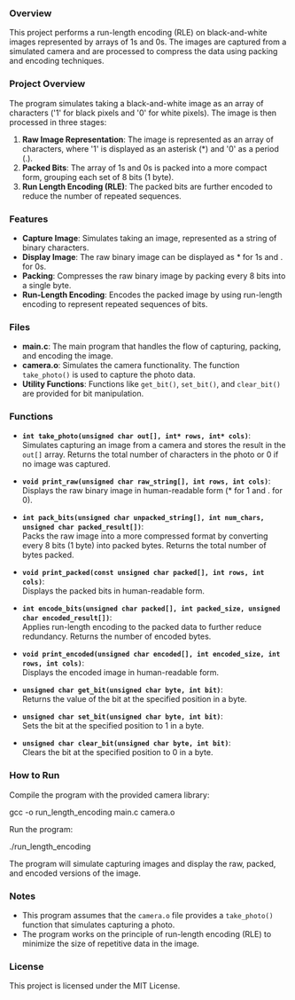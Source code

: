 ### Overview
This project performs a run-length encoding (RLE) on black-and-white images represented by arrays of 1s and 0s. The images are captured from a simulated camera and are processed to compress the data using packing and encoding techniques.

### Project Overview
The program simulates taking a black-and-white image as an array of characters ('1' for black pixels and '0' for white pixels). The image is then processed in three stages:
1. **Raw Image Representation**: The image is represented as an array of characters, where '1' is displayed as an asterisk (*) and '0' as a period (.).
2. **Packed Bits**: The array of 1s and 0s is packed into a more compact form, grouping each set of 8 bits (1 byte).
3. **Run Length Encoding (RLE)**: The packed bits are further encoded to reduce the number of repeated sequences.

### Features
- **Capture Image**: Simulates taking an image, represented as a string of binary characters.
- **Display Image**: The raw binary image can be displayed as * for 1s and . for 0s.
- **Packing**: Compresses the raw binary image by packing every 8 bits into a single byte.
- **Run-Length Encoding**: Encodes the packed image by using run-length encoding to represent repeated sequences of bits.

### Files
- **main.c**: The main program that handles the flow of capturing, packing, and encoding the image.
- **camera.o**: Simulates the camera functionality. The function `take_photo()` is used to capture the photo data.
- **Utility Functions**: Functions like `get_bit()`, `set_bit()`, and `clear_bit()` are provided for bit manipulation.

### Functions
- **`int take_photo(unsigned char out[], int* rows, int* cols)`**:  
  Simulates capturing an image from a camera and stores the result in the `out[]` array. Returns the total number of characters in the photo or 0 if no image was captured.

- **`void print_raw(unsigned char raw_string[], int rows, int cols)`**:  
  Displays the raw binary image in human-readable form (* for 1 and . for 0).

- **`int pack_bits(unsigned char unpacked_string[], int num_chars, unsigned char packed_result[])`**:  
  Packs the raw image into a more compressed format by converting every 8 bits (1 byte) into packed bytes. Returns the total number of bytes packed.

- **`void print_packed(const unsigned char packed[], int rows, int cols)`**:  
  Displays the packed bits in human-readable form.

- **`int encode_bits(unsigned char packed[], int packed_size, unsigned char encoded_result[])`**:  
  Applies run-length encoding to the packed data to further reduce redundancy. Returns the number of encoded bytes.

- **`void print_encoded(unsigned char encoded[], int encoded_size, int rows, int cols)`**:  
  Displays the encoded image in human-readable form.

- **`unsigned char get_bit(unsigned char byte, int bit)`**:  
  Returns the value of the bit at the specified position in a byte.

- **`unsigned char set_bit(unsigned char byte, int bit)`**:  
  Sets the bit at the specified position to 1 in a byte.

- **`unsigned char clear_bit(unsigned char byte, int bit)`**:  
  Clears the bit at the specified position to 0 in a byte.

### How to Run
Compile the program with the provided camera library:

gcc -o run_length_encoding main.c camera.o


Run the program:

./run_length_encoding


The program will simulate capturing images and display the raw, packed, and encoded versions of the image.

### Notes
- This program assumes that the `camera.o` file provides a `take_photo()` function that simulates capturing a photo.
- The program works on the principle of run-length encoding (RLE) to minimize the size of repetitive data in the image.

### License
This project is licensed under the MIT License.
